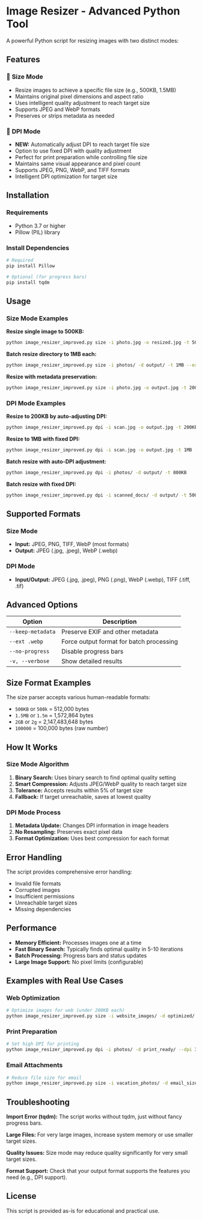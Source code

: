 # Image Resizer - Advanced Python Tool

A powerful Python script for resizing images with two distinct modes:

## Features

### 🎯 **Size Mode**

- Resize images to achieve a specific file size (e.g., 500KB, 1.5MB)
- Maintains original pixel dimensions and aspect ratio
- Uses intelligent quality adjustment to reach target size
- Supports JPEG and WebP formats
- Preserves or strips metadata as needed

### 📐 **DPI Mode**

- **NEW:** Automatically adjust DPI to reach target file size
- Option to use fixed DPI with quality adjustment
- Perfect for print preparation while controlling file size
- Maintains same visual appearance and pixel count
- Supports JPEG, PNG, WebP, and TIFF formats
- Intelligent DPI optimization for target size

## Installation

### Requirements

- Python 3.7 or higher
- Pillow (PIL) library

### Install Dependencies

```bash
# Required
pip install Pillow

# Optional (for progress bars)
pip install tqdm
```

## Usage

### Size Mode Examples

**Resize single image to 500KB:**

```bash
python image_resizer_improved.py size -i photo.jpg -o resized.jpg -t 500KB
```

**Batch resize directory to 1MB each:**

```bash
python image_resizer_improved.py size -i photos/ -d output/ -t 1MB --ext .webp
```

**Resize with metadata preservation:**

```bash
python image_resizer_improved.py size -i photo.jpg -o output.jpg -t 200KB --keep-metadata
```

### DPI Mode Examples

**Resize to 200KB by auto-adjusting DPI:**

```bash
python image_resizer_improved.py dpi -i scan.jpg -o output.jpg -t 200KB
```

**Resize to 1MB with fixed DPI:**

```bash
python image_resizer_improved.py dpi -i scan.jpg -o output.jpg -t 1MB --fixed-dpi 300
```

**Batch resize with auto-DPI adjustment:**

```bash
python image_resizer_improved.py dpi -i photos/ -d output/ -t 800KB
```

**Batch resize with fixed DPI:**

```bash
python image_resizer_improved.py dpi -i scanned_docs/ -d output/ -t 500KB --fixed-dpi 150
```

## Supported Formats

### Size Mode

- **Input:** JPEG, PNG, TIFF, WebP (most formats)
- **Output:** JPEG (.jpg, .jpeg), WebP (.webp)

### DPI Mode

- **Input/Output:** JPEG (.jpg, .jpeg), PNG (.png), WebP (.webp), TIFF (.tiff, .tif)

## Advanced Options

| Option            | Description                              |
| ----------------- | ---------------------------------------- |
| `--keep-metadata` | Preserve EXIF and other metadata         |
| `--ext .webp`     | Force output format for batch processing |
| `--no-progress`   | Disable progress bars                    |
| `-v, --verbose`   | Show detailed results                    |

## Size Format Examples

The size parser accepts various human-readable formats:

- `500KB` or `500k` = 512,000 bytes
- `1.5MB` or `1.5m` = 1,572,864 bytes
- `2GB` or `2g` = 2,147,483,648 bytes
- `100000` = 100,000 bytes (raw number)

## How It Works

### Size Mode Algorithm

1. **Binary Search:** Uses binary search to find optimal quality setting
2. **Smart Compression:** Adjusts JPEG/WebP quality to reach target size
3. **Tolerance:** Accepts results within 5% of target size
4. **Fallback:** If target unreachable, saves at lowest quality

### DPI Mode Process

1. **Metadata Update:** Changes DPI information in image headers
2. **No Resampling:** Preserves exact pixel data
3. **Format Optimization:** Uses best compression for each format

## Error Handling

The script provides comprehensive error handling:

- Invalid file formats
- Corrupted images
- Insufficient permissions
- Unreachable target sizes
- Missing dependencies

## Performance

- **Memory Efficient:** Processes images one at a time
- **Fast Binary Search:** Typically finds optimal quality in 5-10 iterations
- **Batch Processing:** Progress bars and status updates
- **Large Image Support:** No pixel limits (configurable)

## Examples with Real Use Cases

### Web Optimization

```bash
# Optimize images for web (under 200KB each)
python image_resizer_improved.py size -i website_images/ -d optimized/ -t 200KB --ext .webp
```

### Print Preparation

```bash
# Set high DPI for printing
python image_resizer_improved.py dpi -i photos/ -d print_ready/ --dpi 300 --keep-metadata
```

### Email Attachments

```bash
# Reduce file size for email
python image_resizer_improved.py size -i vacation_photos/ -d email_sized/ -t 500KB
```

## Troubleshooting

**Import Error (tqdm):** The script works without tqdm, just without fancy progress bars.

**Large Files:** For very large images, increase system memory or use smaller target sizes.

**Quality Issues:** Size mode may reduce quality significantly for very small target sizes.

**Format Support:** Check that your output format supports the features you need (e.g., DPI support).

## License

This script is provided as-is for educational and practical use.
